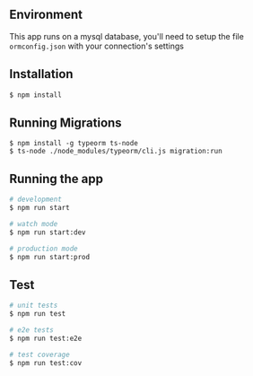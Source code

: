 ## Environment
This app runs on a mysql database, you'll need to setup the file `ormconfig.json` with your connection's settings

## Installation

```bash
$ npm install
```

## Running Migrations
```
$ npm install -g typeorm ts-node
$ ts-node ./node_modules/typeorm/cli.js migration:run
```

## Running the app

```bash
# development
$ npm run start

# watch mode
$ npm run start:dev

# production mode
$ npm run start:prod
```

## Test

```bash
# unit tests
$ npm run test

# e2e tests
$ npm run test:e2e

# test coverage
$ npm run test:cov
```
